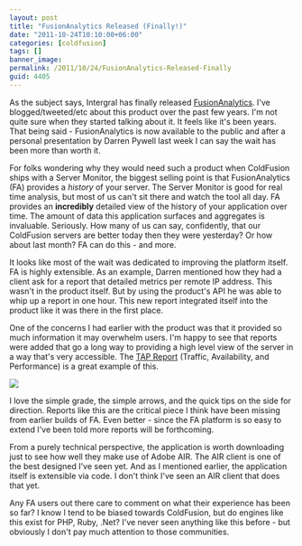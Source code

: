 ```yaml
---
layout: post
title: "FusionAnalytics Released (Finally!)"
date: "2011-10-24T10:10:00+06:00"
categories: [coldfusion]
tags: []
banner_image: 
permalink: /2011/10/24/FusionAnalytics-Released-Finally
guid: 4405
---
```


As the subject says, Intergral has finally released <a href="http://www.fusion-analytics.com/fa/">FusionAnalytics</a>. I've blogged/tweeted/etc about this product over the past few years. I'm not quite sure when they started talking about it. It feels like it's been years. That being said - FusionAnalytics is now available to the public and after a personal presentation by Darren Pywell last week I can say the wait has been more than worth it.

For folks wondering why they would need such a product when ColdFusion ships with a Server Monitor, the biggest selling point is that FusionAnalytics (FA) provides a <i>history</i> of your server. The Server Monitor is good for real time analysis, but most of us can't sit there and watch the tool all day. FA provides an <b>incredibly</b> detailed view of the history of your application over time. The amount of data this application surfaces and aggregates is invaluable. Seriously. How many of us can say, confidently, that our ColdFusion servers are better today then they were yesterday? Or how about last month? FA can do this - and more.

It looks like most of the wait was dedicated to improving the platform itself. FA is highly extensible. As an example, Darren mentioned how they had a client ask for a report that detailed metrics per remote IP address. This wasn't in the product itself. But by using the product's API he was able to whip up a report in one hour. This new report integrated itself into the product like it was there in the first place. 

One of the concerns I had earlier with the product was that it provided so much information it may overwhelm users. I'm happy to see that reports were added that go a long way to providing a high level view of the server in a way that's very accessible. The <a href="http://www.fusion-analytics.com/fa/tapreport.cfm">TAP Report</a> (Traffic, Availability, and Performance) is a great example of this. 

<img src="https://static.raymondcamden.com/images/tapscreen1_large.png" />

I love the simple grade, the simple arrows, and the quick tips on the side for direction. Reports like this are the critical piece I think have been missing from earlier builds of FA. Even better - since the FA platform is so easy to extend I've been told more reports will be forthcoming.

From a purely technical perspective, the application is worth downloading just to see how well they make use of Adobe AIR. The AIR client is one of the best designed I've seen yet. And as I mentioned earlier, the application itself is extensible via code. I don't think I've seen an AIR client that does that yet.

Any FA users out there care to comment on what their experience has been so far? I know I tend to be biased towards ColdFusion, but do engines like this exist for PHP, Ruby, .Net? I've never seen anything like this before - but obviously I don't pay much attention to those communities.